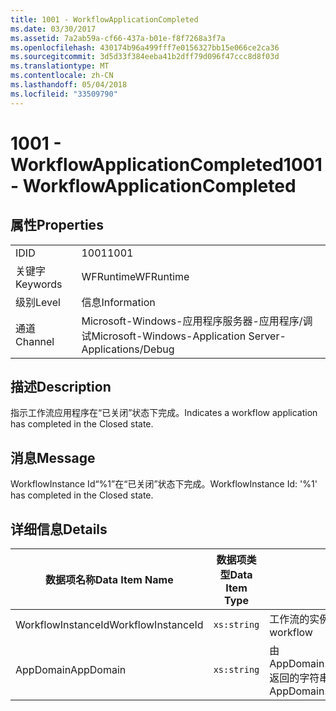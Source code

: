 ```yaml
---
title: 1001 - WorkflowApplicationCompleted
ms.date: 03/30/2017
ms.assetid: 7a2ab59a-cf66-437a-b01e-f8f7268a3f7a
ms.openlocfilehash: 430174b96a499fff7e0156327bb15e066ce2ca36
ms.sourcegitcommit: 3d5d33f384eeba41b2dff79d096f47ccc8d8f03d
ms.translationtype: MT
ms.contentlocale: zh-CN
ms.lasthandoff: 05/04/2018
ms.locfileid: "33509790"
---
```

# <a name="1001---workflowapplicationcompleted"></a><span data-ttu-id="26d06-102">1001 - WorkflowApplicationCompleted</span><span class="sxs-lookup"><span data-stu-id="26d06-102">1001 - WorkflowApplicationCompleted</span></span>
## <a name="properties"></a><span data-ttu-id="26d06-103">属性</span><span class="sxs-lookup"><span data-stu-id="26d06-103">Properties</span></span>  
  
|||  
|-|-|  
|<span data-ttu-id="26d06-104">ID</span><span class="sxs-lookup"><span data-stu-id="26d06-104">ID</span></span>|<span data-ttu-id="26d06-105">1001</span><span class="sxs-lookup"><span data-stu-id="26d06-105">1001</span></span>|  
|<span data-ttu-id="26d06-106">关键字</span><span class="sxs-lookup"><span data-stu-id="26d06-106">Keywords</span></span>|<span data-ttu-id="26d06-107">WFRuntime</span><span class="sxs-lookup"><span data-stu-id="26d06-107">WFRuntime</span></span>|  
|<span data-ttu-id="26d06-108">级别</span><span class="sxs-lookup"><span data-stu-id="26d06-108">Level</span></span>|<span data-ttu-id="26d06-109">信息</span><span class="sxs-lookup"><span data-stu-id="26d06-109">Information</span></span>|  
|<span data-ttu-id="26d06-110">通道</span><span class="sxs-lookup"><span data-stu-id="26d06-110">Channel</span></span>|<span data-ttu-id="26d06-111">Microsoft-Windows-应用程序服务器-应用程序/调试</span><span class="sxs-lookup"><span data-stu-id="26d06-111">Microsoft-Windows-Application Server-Applications/Debug</span></span>|  
  
## <a name="description"></a><span data-ttu-id="26d06-112">描述</span><span class="sxs-lookup"><span data-stu-id="26d06-112">Description</span></span>  
 <span data-ttu-id="26d06-113">指示工作流应用程序在“已关闭”状态下完成。</span><span class="sxs-lookup"><span data-stu-id="26d06-113">Indicates a workflow application has completed in the Closed state.</span></span>  
  
## <a name="message"></a><span data-ttu-id="26d06-114">消息</span><span class="sxs-lookup"><span data-stu-id="26d06-114">Message</span></span>  
 <span data-ttu-id="26d06-115">WorkflowInstance Id“%1”在“已关闭”状态下完成。</span><span class="sxs-lookup"><span data-stu-id="26d06-115">WorkflowInstance Id: '%1' has completed in the Closed state.</span></span>  
  
## <a name="details"></a><span data-ttu-id="26d06-116">详细信息</span><span class="sxs-lookup"><span data-stu-id="26d06-116">Details</span></span>  
  
|<span data-ttu-id="26d06-117">数据项名称</span><span class="sxs-lookup"><span data-stu-id="26d06-117">Data Item Name</span></span>|<span data-ttu-id="26d06-118">数据项类型</span><span class="sxs-lookup"><span data-stu-id="26d06-118">Data Item Type</span></span>|<span data-ttu-id="26d06-119">描述</span><span class="sxs-lookup"><span data-stu-id="26d06-119">Description</span></span>|  
|--------------------|--------------------|-----------------|  
|<span data-ttu-id="26d06-120">WorkflowInstanceId</span><span class="sxs-lookup"><span data-stu-id="26d06-120">WorkflowInstanceId</span></span>|`xs:string`|<span data-ttu-id="26d06-121">工作流的实例 ID</span><span class="sxs-lookup"><span data-stu-id="26d06-121">The instance id for the workflow</span></span>|  
|<span data-ttu-id="26d06-122">AppDomain</span><span class="sxs-lookup"><span data-stu-id="26d06-122">AppDomain</span></span>|`xs:string`|<span data-ttu-id="26d06-123">由 AppDomain.CurrentDomain.FriendlyName 返回的字符串。</span><span class="sxs-lookup"><span data-stu-id="26d06-123">The string returned by AppDomain.CurrentDomain.FriendlyName.</span></span>|
